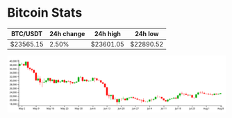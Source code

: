 # Bitcoin Stats

BTC/USDT|24h change|24h high|24h low|
|---|---|---|---|
|$23565.15|2.50%|$23601.05|$22890.52|

<img src="./chart.svg">

